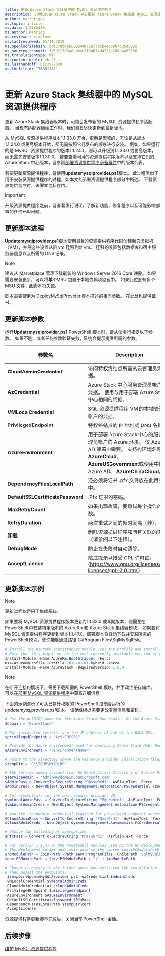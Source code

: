 ```yaml
---
title: 更新 Azure Stack 集线器中的 MySQL 资源提供程序
description: 了解如何在 Azure Stack 中心更新 Azure Stack 集线器 MySQL 资源提供程序。
author: mattbriggs
ms.topic: article
ms.date: 1/22/2020
ms.author: mabrigg
ms.reviewer: xiaofmao
ms.lastreviewed: 01/11/2019
ms.openlocfilehash: bdb370b4b9583544075a77dcb4e5d9b7c85d852c
ms.sourcegitcommit: fd5d217d3a8adeec2f04b74d4728e709a4a95790
ms.translationtype: MT
ms.contentlocale: zh-CN
ms.lasthandoff: 01/29/2020
ms.locfileid: "76881767"
---
```

# <a name="update-the-mysql-resource-provider-in-azure-stack-hub"></a>更新 Azure Stack 集线器中的 MySQL 资源提供程序

更新 Azure Stack 集线器版本时，可能会发布新的 MySQL 资源提供程序适配器。 当现有适配器继续工作时，我们建议尽快更新到最新版本。

从 MySQL 资源提供程序版本1.1.33.0 开始，更新是累积的，无论是从版本1.1.24.0 或更高版本开始，都无需按照它们发布的顺序进行安装。 例如，如果运行的是 MySQL 资源提供程序的版本1.1.24.0，则可以升级到1.1.33.0 或更高版本，而无需先安装版本1.1.30.0。 若要查看可用的资源提供程序版本以及支持它们的 Azure Stack 中心版本，请参阅[部署资源提供程序必备组件](./azure-stack-mysql-resource-provider-deploy.md#prerequisites)中的版本列表。

若要更新资源提供程序，请使用**updatemysqlprovider.ps1**脚本。 此过程类似于用于安装资源提供程序的过程，如本文的部署资源提供程序部分中所述。 下载资源提供程序时，该脚本包括在内。 

 > [!IMPORTANT]
 > 升级资源提供程序之前，请查看发行说明，了解新功能、修复程序以及可能影响部署的任何已知问题。

## <a name="update-script-processes"></a>更新脚本进程

**Updatemysqlprovider.ps1**脚本使用最新的资源提供程序代码创建新的虚拟机（VM），并将这些设置从旧 vm 迁移到新 vm。 迁移的设置包括数据库和宿主服务器信息以及所需的 DNS 记录。

>[!NOTE]
>建议从 Marketplace 管理下载最新的 Windows Server 2016 Core 映像。 如果需要安装更新，可以将**单个**MSU 包置于本地依赖项路径中。 如果此位置有多个 MSU 文件，此脚本将失败。

脚本需要使用为 DeployMySqlProvider 脚本描述的相同参数。 在此处也提供证书。  


## <a name="update-script-parameters"></a>更新脚本参数 
运行**Updatemysqlprovider.ps1** PowerShell 脚本时，请从命令行指定以下参数。 如果不是，或者任何参数验证失败，系统会提示提供所需的参数。

| 参数名 | Description | 注释或默认值 | 
| --- | --- | --- | 
| **CloudAdminCredential** | 访问特权终结点所需的云管理员凭据。 | _必需_ | 
| **AzCredential** | Azure Stack 中心服务管理员帐户的凭据。 使用与用于部署 Azure Stack 中心相同的凭据。 | _必需_ | 
| **VMLocalCredential** |SQL 资源提供程序 VM 的本地管理员帐户的凭据。 | _必需_ | 
| **PrivilegedEndpoint** | 特权终结点的 IP 地址或 DNS 名称。 |  _必需_ | 
| **AzureEnvironment** | 用于部署 Azure Stack 中心的服务管理员帐户的 Azure 环境。 仅 Azure AD 部署中需要。 支持的环境名称为**AzureCloud**、 **AzureUSGovernment**或使用中国 Azure AD、 **AzureChinaCloud**。 | AzureCloud |
| **DependencyFilesLocalPath** | 还必须将证书 .pfx 文件放在此目录中。 | _可选_（多节点_必需_的） | 
| **DefaultSSLCertificatePassword** | .Pfx 证书的密码。 | _必需_ | 
| **MaxRetryCount** | 如果出现故障，要重试每个操作的次数。| 2 | 
| **RetryDuration** | 两次重试之间的超时间隔（秒）。 | 120 | 
| **卸载** | 删除资源提供程序和所有关联的资源（请参阅以下注释）。 | 否 | 
| **DebugMode** | 防止在失败时自动清除。 | 否 | 
| **AcceptLicense** | 跳过提示以接受 GPL 许可证。  (https://www.gnu.org/licenses/old-licenses/gpl-2.0.html) | | 

## <a name="update-script-example"></a>更新脚本示例

> [!NOTE] 
> 更新过程仅适用于集成系统。

如果要将 MySQL 资源提供程序版本更新为1.1.33.0 或早期版本，则需要在 PowerShell 中安装特定版本的 AzureRm 和 Azure Stack 集线器模块。 如果要将 MySQL 资源提供程序更新到版本1.1.47.0，部署脚本将自动下载并安装所需的 PowerShell 模块，使你能够通过路径 C:\Program Files\SqlMySqlPsh。

```powershell 
# Install the AzureRM.Bootstrapper module, set the profile and install the AzureStack module
# Note that this might not be the most currently available version of Azure Stack Hub PowerShell.
Install-Module -Name AzureRm.BootStrapper -Force
Use-AzureRmProfile -Profile 2018-03-01-hybrid -Force
Install-Module -Name AzureStack -RequiredVersion 1.6.0
```

> [!NOTE]
> 在断开连接的情况下，需要下载所需的 PowerShell 模块，并手动注册存储库。 可以在[部署 MySQL 资源提供程序](azure-stack-mysql-resource-provider-deploy.md)中获取详细信息

下面的示例演示了可从已提升权限的 PowerShell 控制台运行的*updatemysqlprovider.ps1*脚本。 请确保根据需要更改变量信息和密码：

```powershell 
# Use the NetBIOS name for the Azure Stack Hub domain. On the Azure Stack Hub SDK, the default is AzureStack but could have been changed at install time.
$domain = "AzureStack" 

# For integrated systems, use the IP address of one of the ERCS VMs.
$privilegedEndpoint = "AzS-ERCS01" 

# Provide the Azure environment used for deploying Azure Stack Hub. Required only for Azure AD deployments. Supported environment names are AzureCloud, AzureUSGovernment, or AzureChinaCloud. 
$AzureEnvironment = "<EnvironmentName>"

# Point to the directory where the resource provider installation files were extracted. 
$tempDir = 'C:\TEMP\MYSQLRP' 

# The service admin account (can be Azure Active Directory or Active Directory Federation Services).
$serviceAdmin = "admin@mydomain.onmicrosoft.com" 
$AdminPass = ConvertTo-SecureString "P@ssw0rd1" -AsPlainText -Force 
$AdminCreds = New-Object System.Management.Automation.PSCredential ($serviceAdmin, $AdminPass) 
 
# Set credentials for the new resource provider VM.
$vmLocalAdminPass = ConvertTo-SecureString "P@ssw0rd1" -AsPlainText -Force 
$vmLocalAdminCreds = New-Object System.Management.Automation.PSCredential ("mysqlrpadmin", $vmLocalAdminPass) 
 
# And the cloudadmin credential required for privileged endpoint access.
$CloudAdminPass = ConvertTo-SecureString "P@ssw0rd1" -AsPlainText -Force 
$CloudAdminCreds = New-Object System.Management.Automation.PSCredential ("$domain\cloudadmin", $CloudAdminPass) 

# Change the following as appropriate.
$PfxPass = ConvertTo-SecureString "P@ssw0rd1" -AsPlainText -Force 

# For version 1.1.47.0, the PowerShell modules used by the RP deployment are placed in C:\Program Files\SqlMySqlPsh
# The deployment script adds this path to the system $env:PSModulePath to ensure correct modules are used.
$rpModulePath = Join-Path -Path $env:ProgramFiles -ChildPath 'SqlMySqlPsh'
$env:PSModulePath = $env:PSModulePath + ";" + $rpModulePath 

# Change directory to the folder where you extracted the installation files.
# Then adjust the endpoints.
.$tempDir\UpdateMySQLProvider.ps1 -AzCredential $AdminCreds ` 
-VMLocalCredential $vmLocalAdminCreds ` 
-CloudAdminCredential $cloudAdminCreds ` 
-PrivilegedEndpoint $privilegedEndpoint ` 
-AzureEnvironment $AzureEnvironment `
-DefaultSSLCertificatePassword $PfxPass ` 
-DependencyFilesLocalPath $tempDir\cert ` 
-AcceptLicense 
```  

资源提供程序更新脚本完成后，关闭当前 PowerShell 会话。

## <a name="next-steps"></a>后续步骤
[维护 MySQL 资源提供程序](azure-stack-mysql-resource-provider-maintain.md)
